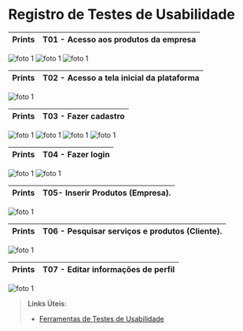 # Registro de Testes de Usabilidade

|Prints|T01 - Acesso aos produtos da empresa|
|:---:|---|
![foto 1](img/login.png)
![foto 1](img/logincliente.png)
![foto 1](img/telaseguirempresa.png)

|Prints|T02 - Acesso a tela inicial da plataforma|
|:---:|---|
![foto 1](img/busca.png)

|Prints|T03 - Fazer cadastro|
|:---:|---|
![foto 1](img/registro.png)
![foto 1](img/cadastrocomocliente.png)
![foto 1](img/cadastroempresa.png)
![foto 1](img/telacliente.png)

|Prints|T04 - Fazer login|
|:---:|---|
![foto 1](img/login.png)
![foto 1](img/logincliente.png)

|Prints|T05- Inserir Produtos (Empresa).|
|:---:|---|
![foto 1](img/inserirproduto.png)

|Prints|T06 - Pesquisar serviços e produtos (Cliente).|
|:---:|---|
![foto 1](img/busca.png)

|Prints|T07 - Editar informações de perfil|
|:---:|---|
![foto 1](img/editarinformacoes.png)

> **Links Úteis**:
> - [Ferramentas de Testes de Usabilidade](https://www.usability.gov/how-to-and-tools/resources/templates.html)
